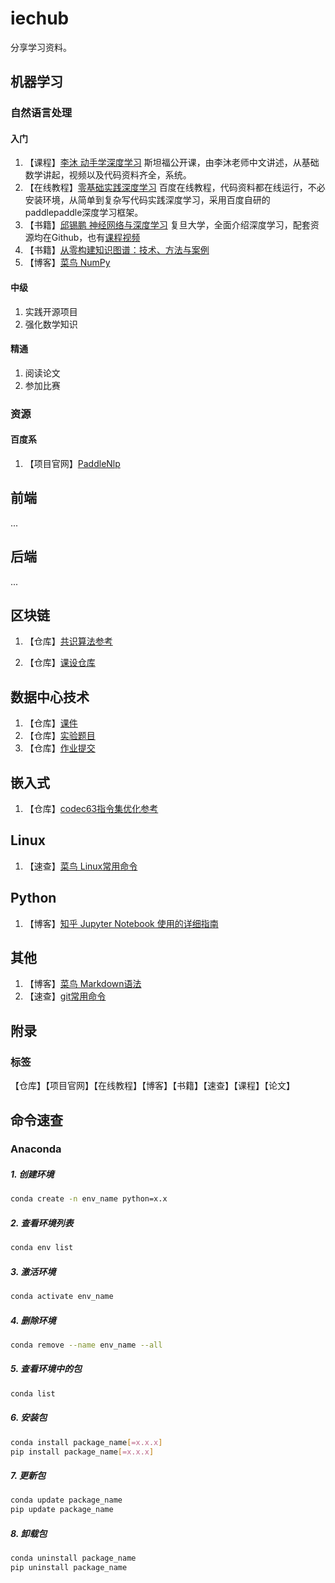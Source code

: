 # iechub
分享学习资料。



## 机器学习

### 自然语言处理

#### 入门

1. 【课程】[李沐 动手学深度学习](https://space.bilibili.com/1567748478/channel/seriesdetail?sid=358497) 斯坦福公开课，由李沐老师中文讲述，从基础数学讲起，视频以及代码资料齐全，系统。
2. 【在线教程】[零基础实践深度学习](https://www.paddlepaddle.org.cn/tutorials/projectdetail/3465990) 百度在线教程，代码资料都在线运行，不必安装环境，从简单到复杂写代码实践深度学习，采用百度自研的paddlepaddle深度学习框架。
3. 【书籍】[邱锡鹏 神经网络与深度学习](https://nndl.github.io/nndl-book.pdf) 复旦大学，全面介绍深度学习，配套资源均在Github，也有[课程视频](https://www.bilibili.com/video/BV13b4y1177W?spm_id_from=333.999.0.0)
4. 【书籍】[从零构建知识图谱：技术、方法与案例](https://weread.qq.com/web/reader/3b332a007260a5613b3feb6)
5. 【博客】[菜鸟 NumPy](https://www.runoob.com/numpy/numpy-tutorial.html)

#### 中级

1. 实践开源项目
2. 强化数学知识

#### 精通

1. 阅读论文
2. 参加比赛

### 资源

#### 百度系

1. 【项目官网】[PaddleNlp](https://paddlenlp.readthedocs.io/zh/latest/index.html)




## 前端

...



## 后端

...



## 区块链

1. 【仓库】[共识算法参考](https://github.com/corgi-kx/blockchain_consensus_algorithm)

2. 【仓库】[课设仓库](https://github.com/coder-yuzhiwei/Blockchain)

   

## 数据中心技术

1. 【仓库】[课件](https://github.com/cs-course/data-center-course)
2. 【仓库】[实验题目](https://github.com/ShiZhan/obs-tutorial)
3. 【仓库】[作业提交](https://github.com/cs-course/data-center-course-assignment-2021)



## 嵌入式

1. 【仓库】[codec63指令集优化参考](https://github.com/qxy65535/homework)



## Linux

1. 【速查】[菜鸟 Linux常用命令](https://www.runoob.com/linux/linux-command-manual.html)



## Python

1. 【博客】[知乎 Jupyter Notebook 使用的详细指南](https://zhuanlan.zhihu.com/p/146288279)



## 其他

1. 【博客】[菜鸟 Markdown语法](https://www.runoob.com/markdown/md-tutorial.html)
2. 【速查】[git常用命令](https://github.com/arslanbilal/git-cheat-sheet)





## 附录

### 标签

【仓库】【项目官网】【在线教程】【博客】【书籍】【速查】【课程】【论文】



## 命令速查

### Anaconda

##### 1. 创建环境

```sh
conda create -n env_name python=x.x
```

##### 2. 查看环境列表

```sh
conda env list
```

##### 3. 激活环境

```sh
conda activate env_name
```

##### 4. 删除环境

```sh
conda remove --name env_name --all
```

##### 5. 查看环境中的包

```sh
conda list
```

##### 6. 安装包

```sh
conda install package_name[=x.x.x]
pip install package_name[=x.x.x]
```

##### 7. 更新包

```sh
conda update package_name
pip update package_name
```

##### 8. 卸载包

```sh
conda uninstall package_name
pip uninstall package_name
```

